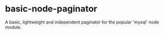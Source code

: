 # basic-node-paginator
A basic, lightweight and independent paginator for the popular 'mysql' node module.
